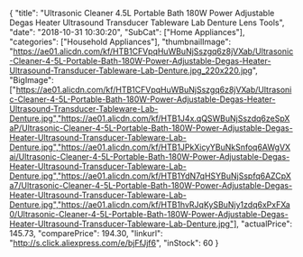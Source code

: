 {
	"title": "Ultrasonic Cleaner 4.5L Portable Bath 180W Power Adjustable Degas Heater Ultrasound Transducer Tableware Lab Denture Lens Tools",
	"date": "2018-10-31 10:30:20",
	"SubCat": ["Home Appliances"],
	"categories": ["Household Appliances"],
	"thumbnailImage": "https://ae01.alicdn.com/kf/HTB1CFVpqHuWBuNjSszgq6z8jVXab/Ultrasonic-Cleaner-4-5L-Portable-Bath-180W-Power-Adjustable-Degas-Heater-Ultrasound-Transducer-Tableware-Lab-Denture.jpg_220x220.jpg",
	"BigImage": ["https://ae01.alicdn.com/kf/HTB1CFVpqHuWBuNjSszgq6z8jVXab/Ultrasonic-Cleaner-4-5L-Portable-Bath-180W-Power-Adjustable-Degas-Heater-Ultrasound-Transducer-Tableware-Lab-Denture.jpg","https://ae01.alicdn.com/kf/HTB1J4x.qQSWBuNjSszdq6zeSpXaP/Ultrasonic-Cleaner-4-5L-Portable-Bath-180W-Power-Adjustable-Degas-Heater-Ultrasound-Transducer-Tableware-Lab-Denture.jpg","https://ae01.alicdn.com/kf/HTB1JPkXicyYBuNkSnfoq6AWgVXai/Ultrasonic-Cleaner-4-5L-Portable-Bath-180W-Power-Adjustable-Degas-Heater-Ultrasound-Transducer-Tableware-Lab-Denture.jpg","https://ae01.alicdn.com/kf/HTB1YdN7qHSYBuNjSspfq6AZCpXa7/Ultrasonic-Cleaner-4-5L-Portable-Bath-180W-Power-Adjustable-Degas-Heater-Ultrasound-Transducer-Tableware-Lab-Denture.jpg","https://ae01.alicdn.com/kf/HTB1hvRJqKySBuNjy1zdq6xPxFXa0/Ultrasonic-Cleaner-4-5L-Portable-Bath-180W-Power-Adjustable-Degas-Heater-Ultrasound-Transducer-Tableware-Lab-Denture.jpg"],
	"actualPrice": 145.73,
	"comparePrice": 194.30,
	"linkurl": "http://s.click.aliexpress.com/e/bjFfJjf6",
	"inStock": 60
}
